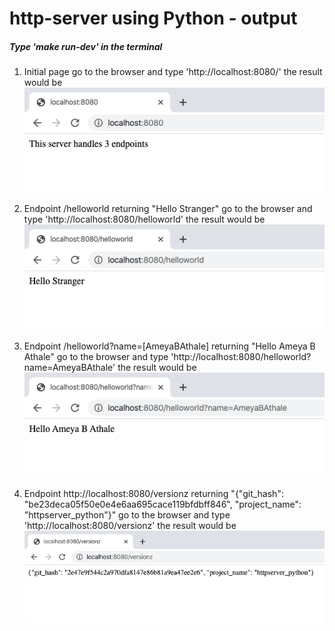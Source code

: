 # http-server using Python - output

##### Type 'make run-dev' in the terminal

1. Initial page
go to the browser and type 'http://localhost:8080/'
the result would be
![Minikube dashboard](./Initial.png)

2. Endpoint /helloworld returning "Hello Stranger"
go to the browser and type 'http://localhost:8080/helloworld'
the result would be
![Minikube dashboard](./Hello_stranger.png)

3. Endpoint /helloworld?name=[AmeyaBAthale] returning "Hello Ameya B Athale"
go to the browser and type 'http://localhost:8080/helloworld?name=AmeyaBAthale'
the result would be
![Minikube dashboard](./camel_case.png)

4. Endpoint http://localhost:8080/versionz returning "{"git_hash": "be23deca05f50e0e4e6aa695cace119bfdbff846", "project_name": "httpserver_python"}"
go to the browser and type 'http://localhost:8080/versionz'
the result would be
![Minikube dashboard](./version.png)

